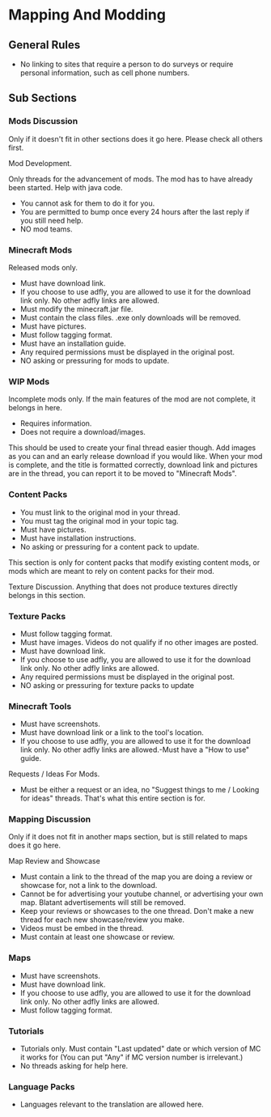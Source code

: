 # Mapping And Modding

## General Rules

* No linking to sites that require a person to do surveys or require personal information, such as cell phone numbers.

## Sub Sections

### Mods Discussion

Only if it doesn't fit in other sections does it go here. Please check all others first.

Mod Development.

Only threads for the advancement of mods. The mod has to have already been started. Help with java code. 

* You cannot ask for them to do it for you.
* You are permitted to bump once every 24 hours after the last reply if you still need help.
* NO mod teams.

### Minecraft Mods

Released mods only. 

* Must have download link.
* If you choose to use adfly, you are allowed to use it for the download link only. No other adfly links are allowed.
* Must modify the minecraft.jar file.
* Must contain the class files. .exe only downloads will be removed.
* Must have pictures.
* Must follow tagging format.
* Must have an installation guide.
* Any required permissions must be displayed in the original post.
* NO asking or pressuring for mods to update.

### WIP Mods

Incomplete mods only. If the main features of the mod are not complete, it belongs in here.

* Requires information.
* Does not require a download/images.

This should be used to create your final thread easier though. Add images as you can and an early release download if you would like.
When your mod is complete, and the title is formatted correctly, download link and pictures are in the thread, you can report it to be moved to "Minecraft Mods".


### Content Packs

* You must link to the original mod in your thread.
* You must tag the original mod in your topic tag.
* Must have pictures.
* Must have installation instructions.
* No asking or pressuring for a content pack to update.

This section is only for content packs that modify existing content mods, or mods which are meant to rely on content packs for their mod.


Texture Discussion.
Anything that does not produce textures directly belongs in this section.


### Texture Packs

* Must follow tagging format.
* Must have images. Videos do not qualify if no other images are posted.
* Must have download link.
* If you choose to use adfly, you are allowed to use it for the download link only. No other adfly links are allowed.
* Any required permissions must be displayed in the original post.
* NO asking or pressuring for texture packs to update

### Minecraft Tools

* Must have screenshots.
* Must have download link or a link to the tool's location.
* If you choose to use adfly, you are allowed to use it for the download link only. No other adfly links are allowed.-Must have a "How to use" guide.

Requests / Ideas For Mods.

* Must be either a request or an idea, no "Suggest things to me / Looking for ideas" threads. That's what this entire section is for.

### Mapping Discussion

Only if it does not fit in another maps section, but is still related to maps does it go here.

Map Review and Showcase

* Must contain a link to the thread of the map you are doing a review or showcase for, not a link to the download.
* Cannot be for advertising your youtube channel, or advertising your own map. Blatant advertisements will still be removed.
* Keep your reviews or showcases to the one thread. Don't make a new thread for each new showcase/review you make.
* Videos must be embed in the thread.
* Must contain at least one showcase or review.

### Maps

* Must have screenshots.
* Must have download link.
* If you choose to use adfly, you are allowed to use it for the download link only. No other adfly links are allowed.
* Must follow tagging format.

### Tutorials

* Tutorials only. Must contain "Last updated" date or which version of MC it works for (You can put "Any" if MC version number is irrelevant.)
* No threads asking for help here.

### Language Packs

* Languages relevant to the translation are allowed here.